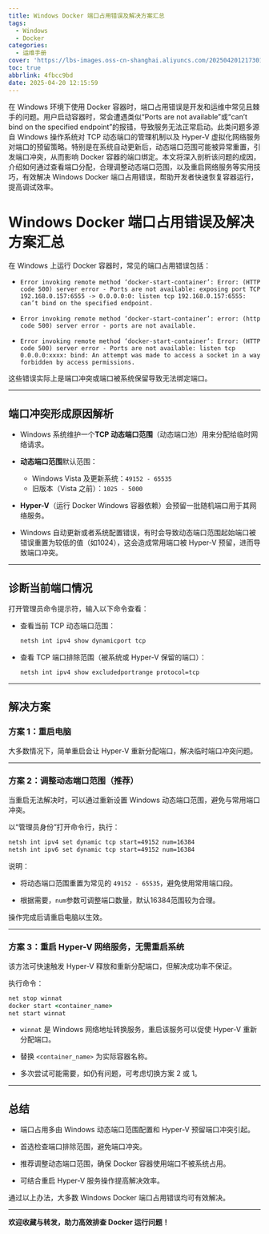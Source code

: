 ```yaml
---
title: Windows Docker 端口占用错误及解决方案汇总
tags:
  - Windows
  - Docker
categories:
  - 运维手册
cover: 'https://lbs-images.oss-cn-shanghai.aliyuncs.com/202504201217301.png'
toc: true
abbrlink: 4fbcc9bd
date: 2025-04-20 12:15:59
---
```


在 Windows 环境下使用 Docker 容器时，端口占用错误是开发和运维中常见且棘手的问题。用户启动容器时，常会遭遇类似“Ports are not available”或“can’t bind on the specified endpoint”的报错，导致服务无法正常启动。此类问题多源自 Windows 操作系统对 TCP 动态端口的管理机制以及 Hyper-V 虚拟化网络服务对端口的预留策略。特别是在系统自动更新后，动态端口范围可能被异常重置，引发端口冲突，从而影响 Docker 容器的端口绑定。本文将深入剖析该问题的成因，介绍如何通过查看端口分配，合理调整动态端口范围，以及重启网络服务等实用技巧，有效解决 Windows Docker 端口占用错误，帮助开发者快速恢复容器运行，提高调试效率。

<!-- more -->

# Windows Docker 端口占用错误及解决方案汇总

在 Windows 上运行 Docker 容器时，常见的端口占用错误包括：

- `Error invoking remote method ‘docker-start-container’: Error: (HTTP code 500) server error - Ports are not available: exposing port TCP 192.168.0.157:6555 -> 0.0.0.0:0: listen tcp 192.168.0.157:6555: can’t bind on the specified endpoint.`

- `Error invoking remote method ‘docker-start-container’: error: (http code 500) server error - ports are not available.`

- `Error invoking remote method ‘docker-start-container’: Error: (HTTP code 500) server error - Ports are not available: listen tcp 0.0.0.0:xxxx: bind: An attempt was made to access a socket in a way forbidden by access permissions.`

这些错误实际上是端口冲突或端口被系统保留导致无法绑定端口。

---

## 端口冲突形成原因解析

- Windows 系统维护一个**TCP 动态端口范围**（动态端口池）用来分配给临时网络请求。

- **动态端口范围**默认范围：
    - Windows Vista 及更新系统：`49152 - 65535`
    - 旧版本（Vista 之前）：`1025 - 5000`

- **Hyper-V**（运行 Docker Windows 容器依赖）会预留一批随机端口用于其网络服务。

- Windows 自动更新或者系统配置错误，有时会导致动态端口范围起始端口被错误重置为较低的值（如1024），这会造成常用端口被 Hyper-V 预留，进而导致端口冲突。

---

## 诊断当前端口情况

打开管理员命令提示符，输入以下命令查看：

- 查看当前 TCP 动态端口范围：

  ```bash
  netsh int ipv4 show dynamicport tcp
  ```

- 查看 TCP 端口排除范围（被系统或 Hyper-V 保留的端口）：

  ```bash
  netsh int ipv4 show excludedportrange protocol=tcp
  ```
---

## 解决方案

### 方案 1：重启电脑

大多数情况下，简单重启会让 Hyper-V 重新分配端口，解决临时端口冲突问题。

---

### 方案 2：调整动态端口范围（推荐）

当重启无法解决时，可以通过重新设置 Windows 动态端口范围，避免与常用端口冲突。

以“管理员身份”打开命令行，执行：

```cmd
netsh int ipv4 set dynamic tcp start=49152 num=16384
netsh int ipv6 set dynamic tcp start=49152 num=16384
```

说明：

- 将动态端口范围重置为常见的 `49152 - 65535`，避免使用常用端口段。

- 根据需要，`num`参数可调整端口数量，默认16384范围较为合理。

操作完成后请重启电脑以生效。

---

### 方案 3：重启 Hyper-V 网络服务，无需重启系统

该方法可快速触发 Hyper-V 释放和重新分配端口，但解决成功率不保证。

执行命令：

```cmd
net stop winnat
docker start <container_name>
net start winnat
```

- `winnat` 是 Windows 网络地址转换服务，重启该服务可以促使 Hyper-V 重新分配端口。

- 替换 `<container_name>` 为实际容器名称。

- 多次尝试可能需要，如仍有问题，可考虑切换方案 2 或 1。

---

## 总结

- 端口占用多由 Windows 动态端口范围配置和 Hyper-V 预留端口冲突引起。

- 首选检查端口排除范围，避免端口冲突。

- 推荐调整动态端口范围，确保 Docker 容器使用端口不被系统占用。

- 可结合重启 Hyper-V 服务操作提高解决效率。

通过以上办法，大多数 Windows Docker 端口占用错误均可有效解决。

---

**欢迎收藏与转发，助力高效排查 Docker 运行问题！**